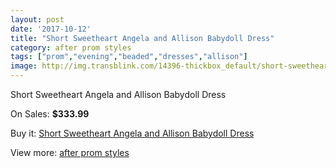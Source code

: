 ```yaml
---
layout: post
date: '2017-10-12'
title: "Short Sweetheart Angela and Allison Babydoll Dress"
category: after prom styles
tags: ["prom","evening","beaded","dresses","allison"]
image: http://img.transblink.com/14396-thickbox_default/short-sweetheart-angela-and-allison-babydoll-dress.jpg
---
```

Short Sweetheart Angela and Allison Babydoll Dress

On Sales: **$333.99**
<a href="https://www.transblink.com/en/after-prom-styles/4612-short-sweetheart-angela-and-allison-babydoll-dress.html"><amp-img layout="responsive" width="600" height="600" src="//img.transblink.com/14396-thickbox_default/short-sweetheart-angela-and-allison-babydoll-dress.jpg" alt="Short Sweetheart Angela and Allison Babydoll Dress 0" /></a>
<a href="https://www.transblink.com/en/after-prom-styles/4612-short-sweetheart-angela-and-allison-babydoll-dress.html"><amp-img layout="responsive" width="600" height="600" src="//img.transblink.com/14398-thickbox_default/short-sweetheart-angela-and-allison-babydoll-dress.jpg" alt="Short Sweetheart Angela and Allison Babydoll Dress 1" /></a>
<a href="https://www.transblink.com/en/after-prom-styles/4612-short-sweetheart-angela-and-allison-babydoll-dress.html"><amp-img layout="responsive" width="600" height="600" src="//img.transblink.com/14397-thickbox_default/short-sweetheart-angela-and-allison-babydoll-dress.jpg" alt="Short Sweetheart Angela and Allison Babydoll Dress 2" /></a>

Buy it: [Short Sweetheart Angela and Allison Babydoll Dress](https://www.transblink.com/en/after-prom-styles/4612-short-sweetheart-angela-and-allison-babydoll-dress.html "Short Sweetheart Angela and Allison Babydoll Dress")

View more: [after prom styles](https://www.transblink.com/en/55-after-prom-styles "after prom styles")